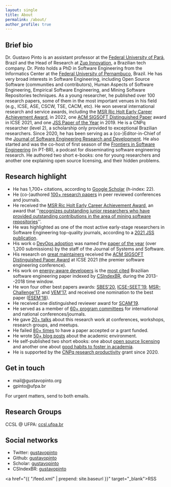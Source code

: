 ```yaml
---
layout: single
title: About
permalink: /about/
author_profile: true
---
```


## Brief bio

Dr. Gustavo Pinto is an assistant professor at the [Federal University of Pará](https://www.ufpa.br), Brazil and the Head of Research at [Zup Innovation](https://www.zup.com.br/), a Brazilian tech company. Dr. Pinto holds a PhD in Software Engineering from the Informatics Center at the [Federal University of Pernambuco](www.cin.ufpe.br), Brazil. He has very broad interests in Software Engineering, including Open Source Software (communities and contributors), Human Aspects of Software Engineering, Empirical Software Engineering, and Mining Software Repositories techniques. As a young researcher, he published over 100 research papers, some of them in the most important venues in his field (e.g., ICSE, ASE, CSCW, TSE, CACM, etc). He won several international research and service awards, including the [MSR Ric Holt Early Career Achievement Award](https://conf.researchr.org/info/msr-2022/awards), in 2022, one [ACM SIGSOFT Distinguished Paper](https://conf.researchr.org/track/icse-2021/icse-2021-awards#Award-Recipients-at-ICSE-2021) award in ICSE 2021, and one [JSS Paper of the Year](https://www.journals.elsevier.com/journal-of-systems-and-software/news/jss-2019-paper-of-the-year) in 2019. He is a CNPq researcher (level 2), a scholarship only provided to exceptional Brazilian researchers. Since 2020, he has been serving as a (co-)Editor-in-Chief of the [Journal of Software Engineering Research and Development](http://jserd.sbc.org.br). He also started and was the co-host of first season of the [Frontiers in Software Engineering](https://anchor.fm/FronteirasES) (in PT-BR), a podcast for disseminating software engineering research. He authored two short e-books: one for young researchers and another one explaining open source licensing, and their hidden problems.

## Research highlight

- He has 1,700+ citations, according to [Google Scholar](https://scholar.google.com.br/citations?user=dOeggYMAAAAJ&hl=en) (h-index: 22).
- He (co-)authored [100+ research papers](/publications) in peer reviewed conferences and journals.
- He received the [MSR Ric Holt Early Career Achievement Award](https://conf.researchr.org/info/msr-2022/awards), an award that ''[recognizes outstanding junior researchers who have provided outstanding contributions in the area of mining software repositories](https://conf.researchr.org/track/msr-2022/msr-2022-msr-awards?#Call-for-Nominations-)''.
- He was highlighted as one of the most active early-stage researchers in Software Engineering top-quality journals, according to a [2021 JSS publication](https://doi.org/10.1016/j.jss.2021.111029).
- His work o [DevOps adoption](http://gustavopinto.github.io/lost+found/jss2019.pdf) was named the [paper of the year](https://www.journals.elsevier.com/journal-of-systems-and-software/news/jss-2019-paper-of-the-year) (over 1,200 submissions) by the staff of the Journal of Systems and Software.
- His research on [great maintainers](http://gustavopinto.github.io/lost+found/icse2021.pdf) received the [ACM SIGSOFT Distinguished Paper Award](https://twitter.com/gustavopinto/status/1384103177658650630) at ICSE 2021 (the premier software engineering conference).
- His work on [energy-aware developers](http://gustavopinto.github.io/lost+found/msr2014.pdf) is the [most cited](https://medium.com/@csindexbr/top-10-most-cited-software-engineering-papers-by-brazilian-professors-2598a2d1954e) Brazilian software engineering paper indexed by [CSIndexBR](http://csindexbr.org/), during the 2013--2018 time window.
- He won four other best papers awards: [SBES'20](https://twitter.com/fkenjikamei/status/1319730656105160706), [ICSE-SEET'19](https://twitter.com/rmmilewi/status/1134445184111058947), [MSR-Challenge'17](https://twitter.com/msrconf/status/866378622596247553), and [VEM'17](https://twitter.com/gustavopinto/status/910609691918643201), and received one nomination to the best paper ([ESEM'18](https://twitter.com/gustavopinto/status/1050511483304640512)).
- He received one distinguished reviewer award for [SCAM'19](https://twitter.com/gustavopinto/status/1178806201078943746).
- He served as a member of [60+ program committees](/service) for international and national conferences/journals.
- He gave [20+ talks](https://speakerdeck.com/gustavopinto/) about this research work at conferences, workshops, research groups, and meetups.
- He failed [80+ times](/cv-of-failures/) to have a paper accepted or a grant funded.
- He wrote [50+ blog posts](http://gustavopinto.org/books/) about the academic environment.
- He self-published two short ebooks: one about [open source licensing](https://gum.co/oss-licensing-101) and another one about [good habits to foster in academia](http://gustavopinto.org/books/good-rearch-habits/).
- He is supported by the [CNPq research productivity](http://plsql1.cnpq.br/divulg/RESULTADO_PQ_102003.buscapelonome2000?f_nome=gustavo+henrique+lima+pinto&v_sele_modal=BOL_CURSO) grant since 2020.

## Get in touch

- mail<span style="display:none">ignorethis</span>@gustavopinto.org
- gpinto<span style="display:none">ignorethis</span>@ufpa.br

For urgent matters, send to both emails.

## Research Groups

CCSL @ UFPA: [ccsl.ufpa.br](http://ccsl.ufpa.br)

## Social networks

- Twitter: [gustavopinto](https://twitter.com/gustavopinto)
- Github: [gustavopinto](https://github.com/gustavopinto)
- Scholar: [gustavopinto](https://scholar.google.com/citations?user=dOeggYMAAAAJ&hl=en)
- CSIndexBR: [gustavopinto](http://csindexbr.org/authors.html?p=Gustavo-Pinto)

<a href="{{ "/feed.xml" | prepend: site.baseurl }}" target="_blank">RSS</a>
